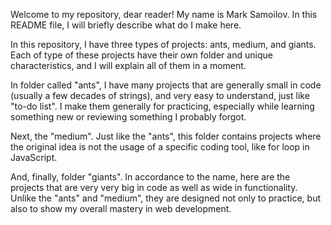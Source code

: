 Welcome to my repository, dear reader! My name is Mark Samoilov. In this README file, I will briefly describe what do I make here.

In this repository, I have three types of projects: ants, medium, and giants. Each of type of these projects have their own folder and unique characteristics, and I will explain all of them in a moment.

In folder called "ants", I have many projects that are generally small in code (usually a few decades of strings), and very easy to understand, just like "to-do list". I make them generally for practicing, especially while learning something new or reviewing something I probably forgot.

Next, the "medium". Just like the "ants", this folder contains projects where the original idea is not  the usage of a specific coding tool, like for loop in JavaScript.

And, finally, folder "giants". In accordance to the name, here are the projects that are very very big in code as well as wide in functionality. Unlike the "ants" and "medium", they are designed not only to practice, but also to show my overall mastery in web development.